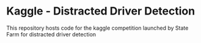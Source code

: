 # Kaggle - Distracted Driver Detection

This repository hosts code for the kaggle competition launched by State Farm for distracted driver detection